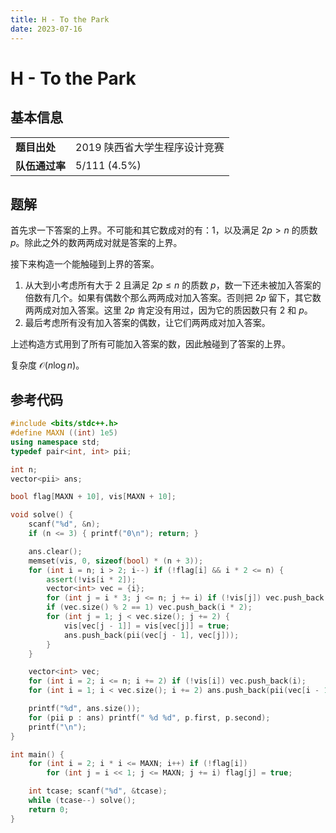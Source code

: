 ```yaml
---
title: H - To the Park
date: 2023-07-16
---
```


# H - To the Park

## 基本信息

<table>
<tr>
<td><b>题目出处</b></td><td>2019 陕西省大学生程序设计竞赛</td>
</tr>
<tr>
<td><b>队伍通过率</b></td><td>5/111 (4.5%)</td>
</tr>
</table>

## 题解

首先求一下答案的上界。不可能和其它数成对的有：$1$，以及满足 $2p > n$ 的质数 $p$。除此之外的数两两成对就是答案的上界。

接下来构造一个能触碰到上界的答案。

1. 从大到小考虑所有大于 $2$ 且满足 $2p \le n$ 的质数 $p$，数一下还未被加入答案的倍数有几个。如果有偶数个那么两两成对加入答案。否则把 $2p$ 留下，其它数两两成对加入答案。这里 $2p$ 肯定没有用过，因为它的质因数只有 $2$ 和 $p$。
2. 最后考虑所有没有加入答案的偶数，让它们两两成对加入答案。

上述构造方式用到了所有可能加入答案的数，因此触碰到了答案的上界。

复杂度 $\mathcal{O}(n \log n)$。

## 参考代码

```c++ linenums="1"
#include <bits/stdc++.h>
#define MAXN ((int) 1e5)
using namespace std;
typedef pair<int, int> pii;

int n;
vector<pii> ans;

bool flag[MAXN + 10], vis[MAXN + 10];

void solve() {
    scanf("%d", &n);
    if (n <= 3) { printf("0\n"); return; }

    ans.clear();
    memset(vis, 0, sizeof(bool) * (n + 3));
    for (int i = n; i > 2; i--) if (!flag[i] && i * 2 <= n) {
        assert(!vis[i * 2]);
        vector<int> vec = {i};
        for (int j = i * 3; j <= n; j += i) if (!vis[j]) vec.push_back(j);
        if (vec.size() % 2 == 1) vec.push_back(i * 2);
        for (int j = 1; j < vec.size(); j += 2) {
            vis[vec[j - 1]] = vis[vec[j]] = true;
            ans.push_back(pii(vec[j - 1], vec[j]));
        }
    }

    vector<int> vec;
    for (int i = 2; i <= n; i += 2) if (!vis[i]) vec.push_back(i);
    for (int i = 1; i < vec.size(); i += 2) ans.push_back(pii(vec[i - 1], vec[i]));

    printf("%d", ans.size());
    for (pii p : ans) printf(" %d %d", p.first, p.second);
    printf("\n");
}

int main() {
    for (int i = 2; i * i <= MAXN; i++) if (!flag[i])
        for (int j = i << 1; j <= MAXN; j += i) flag[j] = true;

    int tcase; scanf("%d", &tcase);
    while (tcase--) solve();
    return 0;
}
```
